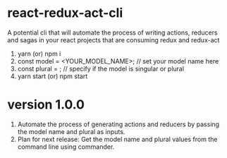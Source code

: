 # react-redux-act-cli
A potential cli that will automate the process of writing actions, reducers and sagas in your react projects that are consuming redux and redux-act

1. yarn (or) npm i
2. const model = <YOUR_MODEL_NAME>; // set your model name here
3. const plural = <Boolean>; // specify if the model is singular or plural
4. yarn start (or) npm start

# version 1.0.0
1. Automate the process of generating actions and reducers by passing the model name and plural as inputs.
2. Plan for next release: Get the model name and plural values from the command line using commander.

